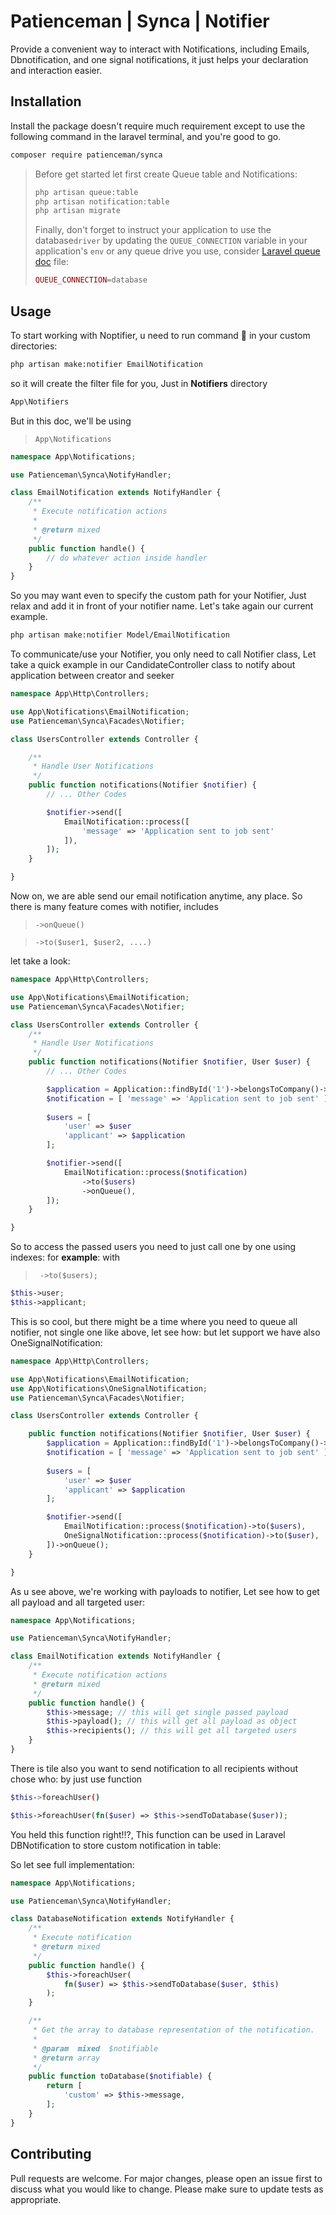 # Patienceman | Synca | Notifier

Provide a convenient way to interact with Notifications, including Emails, Dbnotification, and one signal notifications,
it just helps your declaration and interaction easier.

## Installation

Install the package doesn't require much requirement except to use the following command in the laravel terminal,  and you're good to go.

```bash
composer require patienceman/synca
```

> Before get started let first create Queue table and Notifications:
>
> ```bash  
> php artisan queue:table
> php artisan notification:table
> php artisan migrate
> ```
>
> Finally, don't forget to instruct your application to use the database```driver``` by updating the ```QUEUE_CONNECTION``` variable in your application's ```env``` or any queue drive you use, consider [Laravel queue doc](https://laravel.com/docs/8.x/queues) file:
>
> ```php
> QUEUE_CONNECTION=database 
> ```

## Usage

To start working with Noptifier,  u need to run command :tada:
in your custom directories:

```bash
php artisan make:notifier EmailNotification
```

so it will create the filter file for you, Just in **Notifiers** directory

```php
App\Notifiers
```

But in this doc, we'll be using 
>``` App\Notifications ```

```PHP
namespace App\Notifications;

use Patienceman\Synca\NotifyHandler;

class EmailNotification extends NotifyHandler {
    /**
     * Execute notification actions
     * 
     * @return mixed
     */
    public function handle() {
        // do whatever action inside handler
    }
}
```

So you may want even to specify the custom path for your Notifier, Just relax and add it in front of your notifier name.
Let's take again our current example.

```bash
php artisan make:notifier Model/EmailNotification
```

To communicate/use your Notifier, you only need to call Notifier class,
Let take a quick example in our CandidateController class to notify about application between creator and seeker

```PHP
namespace App\Http\Controllers;

use App\Notifications\EmailNotification;
use Patienceman\Synca\Facades\Notifier;

class UsersController extends Controller {

    /**
     * Handle User Notifications
     */
    public function notifications(Notifier $notifier) {
        // ... Other Codes

        $notifier->send([
            EmailNotification::process([ 
                'message' => 'Application sent to job sent' 
            ]),
        ]);
    }

}
```

Now on, we are able send our email notification anytime, any place.
So there is many feature comes with notifier, includes
>```->onQueue()```

>```->to($user1, $user2, ....)```

let take a look:

```PHP
namespace App\Http\Controllers;

use App\Notifications\EmailNotification;
use Patienceman\Synca\Facades\Notifier;

class UsersController extends Controller {
    /**
     * Handle User Notifications
     */
    public function notifications(Notifier $notifier, User $user) {
        // ... Other Codes

        $application = Application::findById('1')->belongsToCompany()->user_id;
        $notification = [ 'message' => 'Application sent to job sent' ];
        
        $users = [
            'user' => $user
            'applicant' => $application
        ];

        $notifier->send([
            EmailNotification::process($notification)
                ->to($users)
                ->onQueue(),
        ]);
    }

}
```

So to access the passed users you need to just call one by one using indexes: for **example**:
with 
>``` ->to($users);```

```PHP
$this->user;
$this->applicant;
```

This is so cool, but there might be a time where you need to queue all notifier, not single one like above, let see how:
but let support we have also OneSignalNotification:

```PHP
namespace App\Http\Controllers;

use App\Notifications\EmailNotification;
use App\Notifications\OneSignalNotification;
use Patienceman\Synca\Facades\Notifier;

class UsersController extends Controller {

    public function notifications(Notifier $notifier, User $user) {
        $application = Application::findById('1')->belongsToCompany()->user_id;
        $notification = [ 'message' => 'Application sent to job sent' ];
        
        $users = [
            'user' => $user
            'applicant' => $application
        ];

        $notifier->send([
            EmailNotification::process($notification)->to($users),
            OneSignalNotification::process($notification)->to($user),
        ])->onQueue();
    }

}
```

As u see above, we're working with payloads to notifier, Let see how to get all payload and all targeted user:

```PHP
namespace App\Notifications;

use Patienceman\Synca\NotifyHandler;

class EmailNotification extends NotifyHandler {
    /**
     * Execute notification actions
     * @return mixed
     */
    public function handle() {
        $this->message; // this will get single passed payload
        $this->payload(); // this will get all payload as object
        $this->recipients(); // this will get all targeted users
    }
}
```

There is tile also you want to send notification to all recipients without chose who: by just use function

```bash
$this->foreachUser() 
```

```PHP
$this->foreachUser(fn($user) => $this->sendToDatabase($user)); 
```

You held this function right!!?, This function can be used in Laravel DBNotification to store custom notification in table:

So let see full implementation:

```PHP
namespace App\Notifications;

use Patienceman\Synca\NotifyHandler;

class DatabaseNotification extends NotifyHandler {
    /**
     * Execute notification
     * @return mixed
     */
    public function handle() {
        $this->foreachUser(
            fn($user) => $this->sendToDatabase($user, $this)
        );
    }

    /**
     * Get the array to database representation of the notification.
     *
     * @param  mixed  $notifiable
     * @return array
     */
    public function toDatabase($notifiable) {
        return [
            'custom' => $this->message,
        ];
    }
}
```

## Contributing

Pull requests are welcome. For major changes, please open an issue first to discuss what you would like to change.
Please make sure to update tests as appropriate.
